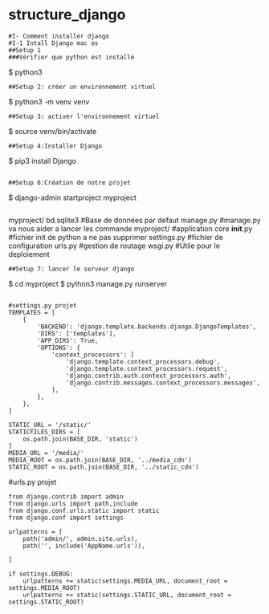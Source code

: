 # structure_django
```
#I- Comment installer django
#I-1 Intall Django mac os
##Setup 1
###Vérifier que python est installé
```
$ python3
```
##Setup 2: créer un environnement virtuel

```
$ python3 -m venv venv
```
##Setup 3: activer l'environnement virtuel

```
$ source venv/bin/activate
```
##Setup 4:Installer Django
```
$ pip3 install Django
```

##Setup 6:Création de notre projet

```
$ django-admin startproject myproject

```
```
myproject/
    bd.sqlite3        #Base de données par defaut
    manage.py         #manage.py va nous aider a lancer les commande
    myproject/        #application core
        __init__.py   #fichier init de python a ne pas supprimer
        settings.py   #fichier de configuration
        urls.py       #gestion de routage
        wsgi.py       #Utile pour le deploiement

```
##Setup 7: lancer le serveur django
```
$ cd myproject
$ python3 manage.py runserver
```

```

```
#settings.py projet
TEMPLATES = [
    {
        'BACKEND': 'django.template.backends.django.DjangoTemplates',
        'DIRS': ['templates'],
        'APP_DIRS': True,
        'OPTIONS': {
            'context_processors': [
                'django.template.context_processors.debug',
                'django.template.context_processors.request',
                'django.contrib.auth.context_processors.auth',
                'django.contrib.messages.context_processors.messages',
            ],
        },
    },
]

STATIC_URL = '/static/'
STATICFILES_DIRS = [
    os.path.join(BASE_DIR, 'static')
]
MEDIA_URL = '/media/'
MEDIA_ROOT = os.path.join(BASE_DIR, '../media_cdn')
STATIC_ROOT = os.path.join(BASE_DIR, '../static_cdn')
```
#urls.py projet
```
from django.contrib import admin
from django.urls import path,include
from django.conf.urls.static import static
from django.conf import settings

urlpatterns = [
    path('admin/', admin.site.urls),
    path('', include('AppName.urls')),

]

if settings.DEBUG:
    urlpatterns += static(settings.MEDIA_URL, document_root = settings.MEDIA_ROOT)
    urlpatterns += static(settings.STATIC_URL, document_root = settings.STATIC_ROOT)
```
